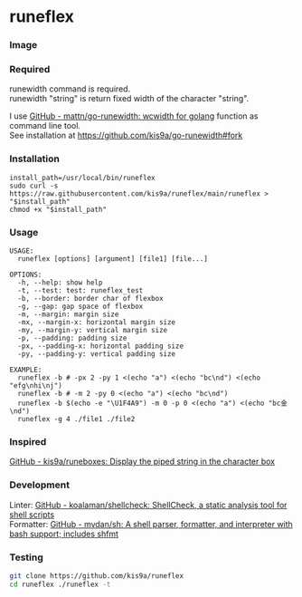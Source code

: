 # runeflex

### Image

<!-- ![runeflex command image](./runeflex.png) -->

### Required

runewidth command is required.  
runewidth "string" is return fixed width of the character "string".

I use [GitHub - mattn/go-runewidth: wcwidth for golang](https://github.com/mattn/go-runewidth) function as command line tool.  
See installation at <https://github.com/kis9a/go-runewidth#fork>

### Installation

```
install_path=/usr/local/bin/runeflex
sudo curl -s https://raw.githubusercontent.com/kis9a/runeflex/main/runeflex > "$install_path"
chmod +x "$install_path"
```

### Usage

```
USAGE:
  runeflex [options] [argument] [file1] [file...]

OPTIONS:
  -h, --help: show help
  -t, --test: test: runeflex_test
  -b, --border: border char of flexbox
  -g, --gap: gap space of flexbox
  -m, --margin: margin size
  -mx, --margin-x: horizontal margin size
  -my, --margin-y: vertical margin size
  -p, --padding: padding size
  -px, --padding-x: horizontal padding size
  -py, --padding-y: vertical padding size

EXAMPLE:
  runeflex -b # -px 2 -py 1 <(echo "a") <(echo "bc\nd") <(echo "efg\nhi\nj")
  runeflex -b # -m 2 -py 0 <(echo "a") <(echo "bc\nd")
  runeflex -b $(echo -e "\U1F4A9") -m 0 -p 0 <(echo "a") <(echo "bc金\nd")
  runeflex -g 4 ./file1 ./file2
```

### Inspired

[GitHub - kis9a/runeboxes: Display the piped string in the character box](https://github.com/kis9a/runeboxes)

### Development

Linter: [GitHub - koalaman/shellcheck: ShellCheck, a static analysis tool for shell scripts](https://github.com/koalaman/shellcheck)  
Formatter: [GitHub - mvdan/sh: A shell parser, formatter, and interpreter with bash support; includes shfmt](https://github.com/mvdan/sh)

### Testing

```bash
git clone https://github.com/kis9a/runeflex
cd runeflex ./runeflex -t
```
